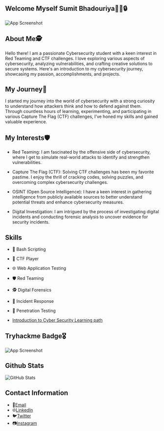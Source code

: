 ## Welcome Myself Sumit Bhadouriya🧑‍💻🔒


![App Screenshot](https://i.gifer.com/7FFr.gif)



## About Me🕵️
Hello there! I am a passionate Cybersecurity student with a keen interest in Red Teaming and CTF challenges. I love exploring various aspects of cybersecurity, analyzing vulnerabilities, and crafting creative solutions to secure systems. Here's an introduction to my cybersecurity journey, showcasing my passion, accomplishments, and projects.
## My Journey🚀
I started my journey into the world of cybersecurity with a strong curiosity to understand how attackers think and how to defend against them. Through countless hours of learning, experimenting, and participating in various Capture The Flag (CTF) challenges, I've honed my skills and gained valuable experience.
## My Interests🛡️
- Red Teaming: I am fascinated by the offensive side of cybersecurity, where I get to simulate real-world attacks to identify and strengthen vulnerabilities.

- Capture The Flag (CTF): Solving CTF challenges has been my favorite pastime. I enjoy the thrill of cracking codes, solving puzzles, and overcoming complex cybersecurity challenges.

- OSINT (Open Source Intelligence): I have a keen interest in gathering intelligence from publicly available sources to better understand potential threats and enhance cybersecurity measures.

- Digital Investigation: I am intrigued by the process of investigating digital incidents and conducting forensic analysis to uncover evidence for security incidents.
## Skills
- 💬 Bash Scripting
- 🚀 CTF Player
- 🌐 Web Application Testing
- 🛡️ Red Teaming
- 🕵️ Digital Forensics
- 🚨 Incident Response
- 🔐 Penetration Testing

- [Introduction to Cyber Security Learning path](https://tryhackme-certificates.s3-eu-west-1.amazonaws.com/THM-RSKVRA2F11.png)


## Tryhackme Badge🎖️
![App Screenshot](https://tryhackme-badges.s3.amazonaws.com/techwithashu.png)

## Github Stats
![GitHub Stats](https://github-readme-stats.vercel.app/api?username=sumit0-07&theme=redical)

## Contact Information


- 📧[Email](23btc069@gmail.com)
- 🌐[LinkedIn](https://www.linkedin.com/in/sumit-bhadouriya-1b74b8258/)
- 🐦[Twitter](https://twitter.com/Sumit_b007)
- 📷[Instagram](https://www.instagram.com/errorrificashu?igshid=OGQ5ZDc2ODk2ZA==)


